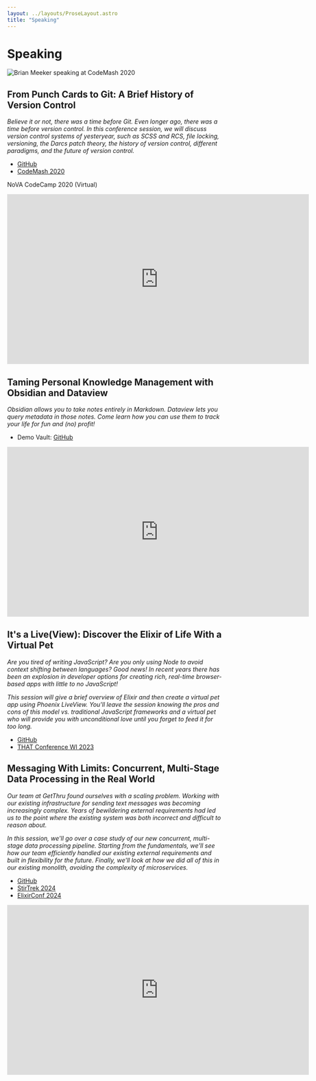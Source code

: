 ```yaml
---
layout: ../layouts/ProseLayout.astro
title: "Speaking"
---
```

<h1 class="text-center">Speaking</h1>

![Brian Meeker speaking at CodeMash 2020](https://brianmeekerme.files.wordpress.com/2020/08/mvimg_20200110_095537-e1596391360432.jpg?w=1024)

## From Punch Cards to Git: A Brief History of Version Control

_Believe it or not, there was a time before Git. Even longer ago, there was a time before version control. In this conference session, we will discuss version control systems of yesteryear, such as SCSS and RCS, file locking, versioning, the Darcs patch theory, the history of version control, different paradigms, and the future of version control._

- [GitHub](https://github.com/CuriousCurmudgeon/history_of_vcs/blob/master/history_of_vcs.pptx)
- [CodeMash 2020](https://www.pluralsight.com/courses/codemash-session-96)

NoVA CodeCamp 2020 (Virtual)
<iframe width="704" height="396" src="https://www.youtube.com/embed/W3hr-F8ie94" title="YouTube video player" frameborder="0" allow="accelerometer; autoplay; clipboard-write; encrypted-media; gyroscope; picture-in-picture; web-share" allowfullscreen></iframe>

## Taming Personal Knowledge Management with Obsidian and Dataview

_Obsidian allows you to take notes entirely in Markdown. Dataview lets you query metadata in those notes. Come learn how you can use them to track your life for fun and (no) profit!_

- Demo Vault: [GitHub](https://github.com/CuriousCurmudgeon/obsidian_demo_vault)

<iframe width="704" height="396" src="https://www.youtube.com/embed/XKZw2YLhFy4" title="YouTube video player" frameborder="0" allow="accelerometer; autoplay; clipboard-write; encrypted-media; gyroscope; picture-in-picture; web-share" allowfullscreen></iframe>

## It's a Live(View): Discover the Elixir of Life With a Virtual Pet

_Are you tired of writing JavaScript? Are you only using Node to avoid context shifting between languages? Good news! In recent years there has been an explosion in developer options for creating rich, real-time browser-based apps with little to no JavaScript!_

_This session will give a brief overview of Elixir and then create a virtual pet app using Phoenix LiveView. You'll leave the session knowing the pros and cons of this model vs. traditional JavaScript frameworks and a virtual pet who will provide you with unconditional love until you forget to feed it for too long._

- [GitHub](https://github.com/CuriousCurmudgeon/live_pet)
- [THAT Conference WI 2023](https://that.us/activities/2P8aHDB0t3hnZBOiTVkw)

## Messaging With Limits: Concurrent, Multi-Stage Data Processing in the Real World

_Our team at GetThru found ourselves with a scaling problem. Working with our existing infrastructure for sending text messages was becoming increasingly complex. Years of bewildering external requirements had led us to the point where the existing system was both incorrect and difficult to reason about._

_In this session, we'll go over a case study of our new concurrent, multi-stage data processing pipeline. Starting from the fundamentals, we'll see how our team efficiently handled our existing external requirements and built in flexibility for the future. Finally, we'll look at how we did all of this in our existing monolith, avoiding the complexity of microservices._

- [GitHub](https://github.com/CuriousCurmudgeon/messaging_with_limits_talk)
- [StirTrek 2024](https://stirtrek.com/speakers/2024/Brian-Meeker.html)
- [ElixirConf 2024](https://2024.elixirconf.com/schedule/messaging-with-limits-concurrent-multi-stage-data-processing-in-the-real-world)

<iframe width="704" height="396" src="https://www.youtube.com/embed/S82oyR4fzsc" title="YouTube video player" frameborder="0" allow="accelerometer; autoplay; clipboard-write; encrypted-media; gyroscope; picture-in-picture; web-share" allowfullscreen></iframe>